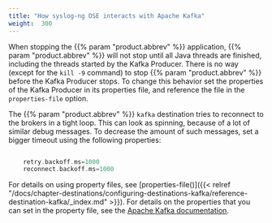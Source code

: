 ```yaml
---
title: "How syslog-ng OSE interacts with Apache Kafka"
weight:  300
---
```

<!-- DISCLAIMER: This file is based on the syslog-ng Open Source Edition documentation https://github.com/balabit/syslog-ng-ose-guides/commit/2f4a52ee61d1ea9ad27cb4f3168b95408fddfdf2 and is used under the terms of The syslog-ng Open Source Edition Documentation License. The file has been modified by Axoflow. -->

When stopping the {{% param "product.abbrev" %}} application, {{% param "product.abbrev" %}} will not stop until all Java threads are finished, including the threads started by the Kafka Producer. There is no way (except for the `kill -9` command) to stop {{% param "product.abbrev" %}} before the Kafka Producer stops. To change this behavior set the properties of the Kafka Producer in its properties file, and reference the file in the `properties-file` option.

The {{% param "product.abbrev" %}} `kafka` destination tries to reconnect to the brokers in a tight loop. This can look as spinning, because of a lot of similar debug messages. To decrease the amount of such messages, set a bigger timeout using the following properties:

```c

    retry.backoff.ms=1000
    reconnect.backoff.ms=1000

```

For details on using property files, see [properties-file()]({{< relref "/docs/chapter-destinations/configuring-destinations-kafka/reference-destination-kafka/_index.md" >}}). For details on the properties that you can set in the property file, see the [Apache Kafka documentation](http://kafka.apache.org/documentation.html#newproducerconfigs).
